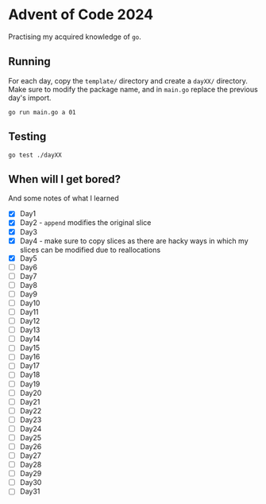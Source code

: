 # Advent of Code 2024

Practising my acquired knowledge of `go`.

## Running

For each day, copy the `template/` directory and create a `dayXX/` directory.
Make sure to modify the package name, and in `main.go` replace the previous
day's import.

```fish
go run main.go a 01
```

## Testing

```fish
go test ./dayXX
```

## When will I get bored?

And some notes of what I learned

- [x] Day1
- [x] Day2 - `append` modifies the original slice
- [x] Day3
- [x] Day4 - make sure to copy slices as there are hacky ways in which my
slices can be modified due to reallocations
- [x] Day5
- [ ] Day6
- [ ] Day7
- [ ] Day8
- [ ] Day9
- [ ] Day10
- [ ] Day11
- [ ] Day12
- [ ] Day13
- [ ] Day14
- [ ] Day15
- [ ] Day16
- [ ] Day17
- [ ] Day18
- [ ] Day19
- [ ] Day20
- [ ] Day21
- [ ] Day22
- [ ] Day23
- [ ] Day24
- [ ] Day25
- [ ] Day26
- [ ] Day27
- [ ] Day28
- [ ] Day29
- [ ] Day30
- [ ] Day31
